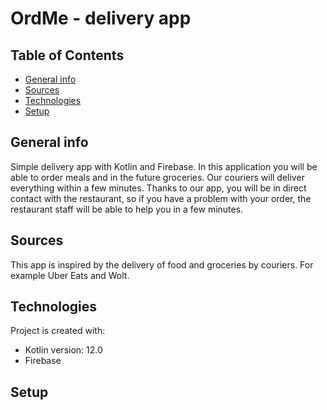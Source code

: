 # OrdMe - delivery app 

## Table of Contents
* [General info](#general-info)
* [Sources](#sources)
* [Technologies](#technologies)
* [Setup](#setup)


## General info
Simple delivery app with Kotlin and Firebase. In this application you will be able to order meals and in the future groceries. Our couriers will deliver everything within a few minutes. Thanks to our app, you will be in direct contact with the restaurant, so if you have a problem with your order, the restaurant staff will be able to help you in a few minutes.

## Sources
This app is inspired by the delivery of food and groceries by couriers. For example Uber Eats and Wolt.

## Technologies
Project is created with:
* Kotlin version: 12.0
* Firebase

## Setup
